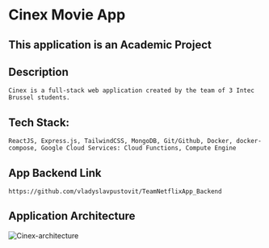 # Cinex Movie App

## This application is an Academic Project

## Description
`Cinex is a full-stack web application created by the team of 3 Intec Brussel students.`

## Tech Stack:
`ReactJS, Express.js, TailwindCSS, MongoDB, Git/Github, Docker, docker-compose, Google Cloud Services: Cloud Functions, Compute Engine`

## App Backend Link
`https://github.com/vladyslavpustovit/TeamNetflixApp_Backend`
## Application Architecture
![Cinex-architecture](https://github.com/vladyslavpustovit/Team_NetflixApp_Frontend-React/assets/125351780/02c0a59e-c36f-4400-add1-ddd80431be8a)
